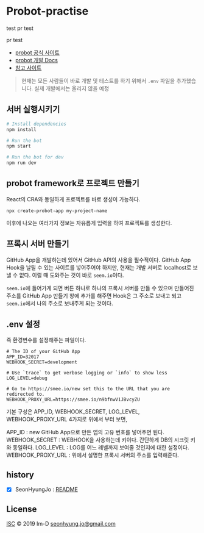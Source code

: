 # Probot-practise

test
pr test

pr test
  
- [probot 공식 사이트](https://probot.github.io/)
- [probot 개발 Docs](https://probot.github.io/docs/)
- [참고 사이트](https://blog.outsider.ne.kr/1390)

> 현재는 모든 사람들이 바로 개발 및 테스트를 하기 위해서 `.env` 파일을 추가했습니다. 실제 개발에서는 올리지 않을 예정

## 서버 실행시키기

```sh
# Install dependencies
npm install

# Run the bot
npm start

# Run the bot for dev
npm run dev
```

## probot framework로 프로젝트 만들기

React의 CRA와 동일하게 프로젝트를 바로 생성이 가능하다.

```shell
npx create-probot-app my-project-name
```

이후에 나오는 여러가지 정보는 자유롭게 입력을 하여 프로젝트를 생성한다.

## 프록시 서버 만들기

GitHub App을 개발하는데 있어서 GitHub API의 사용을 필수적이다. GitHub App Hook을 날릴 수 있는 사이트를 넣어주어야 하지만, 현재는 개발 서버로 localhost로 보낼 수 없다. 이럴 때 도와주는 것이 바로 `seem.io`이다.

`seem.io`에 들어가게 되면 버튼 하나로 하나의 프록시 서버를 만들 수 있으며 만들어진 주소를 GitHub App 만들기 창에 추가를 해주면 Hook은 그 주소로 보내고 되고 `seem.io`에서 나의 주소로 보내주게 되는 것이다.

 ## .env 설정
 
 즉 환경변수를 설정해주는 파일이다. 
 
 ```
# The ID of your GitHub App
APP_ID=32017
WEBHOOK_SECRET=development

# Use `trace` to get verbose logging or `info` to show less
LOG_LEVEL=debug

# Go to https://smee.io/new set this to the URL that you are redirected to.
WEBHOOK_PROXY_URL=https://smee.io/n9bfnwV1JBvcyZU
```

기본 구성은 APP_ID, WEBHOOK_SECRET, LOG_LEVEL, WEBHOOK_PROXY_URL 4가지로 위에서 부터 보면,

APP_ID : new GitHub App으로 만든 앱의 고유 번호를 넣어주면 된다.
WEBHOOK_SECRET : WEBHOOK을 사용하는데 키이다. 간단하게 DB의 시크릿 키와 동일하다.
LOG_LEVEL : LOG를 어느 레벨까지 보여줄 것인지에 대한 설정이다.
WEBHOOK_PROXY_URL : 위에서 설명한 프록시 서버의 주소를 입력해준다.


## history
- [x] SeonHyungJo : [README](https://github.com/Im-D/probot-practice/blob/action-test/README.md)



## License

[ISC](../LICENSE) © 2019 Im-D <seonhyung.jo@gmail.com>


